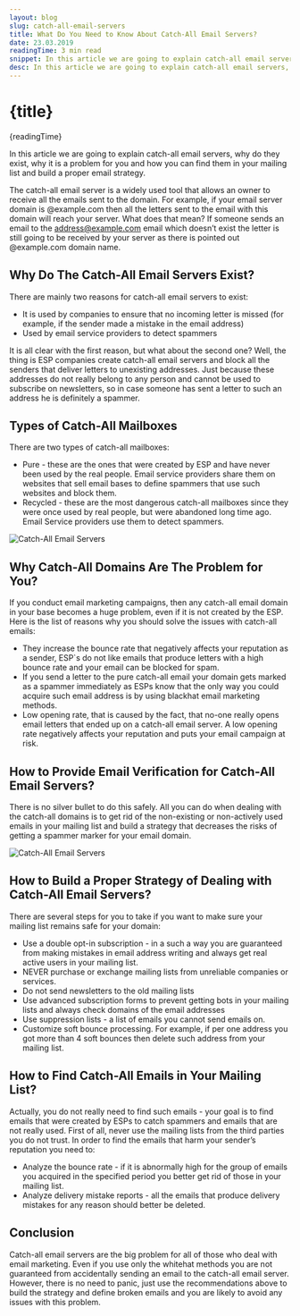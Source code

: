 ```yaml
---
layout: blog
slug: catch-all-email-servers
title: What Do You Need to Know About Catch-All Email Servers?
date: 23.03.2019
readingTime: 3 min read
snippet: In this article we are going to explain catch-all email servers, why do they exist, why it is a problem for you and how you can find them in your mailing list and build a proper email strategy.
desc: In this article we are going to explain catch-all email servers, why do they exist, why it is a problem for you and how you can find them in your mailing list and build a proper email strategy.
---
```


# {title}

{readingTime}

In this article we are going to explain catch-all email servers, why do they exist, why it is a problem for you and how you can find them in your mailing list and build a proper email strategy.

The catch-all email server is a widely used tool that allows an owner to receive all the emails sent to the domain. For example, if your email server domain is @example.com then all the letters sent to the email with this domain will reach your server. What does that mean? If someone sends an email to the address@example.com email which doesn’t exist the letter is still going to be received by your server as there is pointed out @example.com domain name.

Why Do The Catch-All Email Servers Exist?
-----------------------------------------

There are mainly two reasons for catch-all email servers to exist:

*   It is used by companies to ensure that no incoming letter is missed (for example, if the sender made a mistake in the email address)
*   Used by email service providers to detect spammers

It is all clear with the first reason, but what about the second one? Well, the thing is ESP companies create catch-all email servers and block all the senders that deliver letters to unexisting addresses. Just because these addresses do not really belong to any person and cannot be used to subscribe on newsletters, so in case someone has sent a letter to such an address he is definitely a spammer.

Types of Catch-All Mailboxes
----------------------------

There are two types of catch-all mailboxes:

*   Pure - these are the ones that were created by ESP and have never been used by the real people. Email service providers share them on websites that sell email bases to define spammers that use such websites and block them.
*   Recycled - these are the most dangerous catch-all mailboxes since they were once used by real people, but were abandoned long time ago. Email Service providers use them to detect spammers.

![Catch-All Email Servers](../../assets/img/catch-all-servers-img1.png)

Why Catch-All Domains Are The Problem for You?
----------------------------------------------

If you conduct email marketing campaigns, then any catch-all email domain in your base becomes a huge problem, even if it is not created by the ESP. Here is the list of reasons why you should solve the issues with catch-all emails:

*   They increase the bounce rate that negatively affects your reputation as a sender, ESP\`s do not like emails that produce letters with a high bounce rate and your email can be blocked for spam.
*   If you send a letter to the pure catch-all email your domain gets marked as a spammer immediately as ESPs know that the only way you could acquire such email address is by using blackhat email marketing methods.
*   Low opening rate, that is caused by the fact, that no-one really opens email letters that ended up on a catch-all email server. A low opening rate negatively affects your reputation and puts your email campaign at risk.

How to Provide Email Verification for Catch-All Email Servers?
--------------------------------------------------------------

There is no silver bullet to do this safely. All you can do when dealing with the catch-all domains is to get rid of the non-existing or non-actively used emails in your mailing list and build a strategy that decreases the risks of getting a spammer marker for your email domain.

![Catch-All Email Servers](../../assets/img/catch-all-servers-img2.jpg)

How to Build a Proper Strategy of Dealing with Catch-All Email Servers?
-----------------------------------------------------------------------

There are several steps for you to take if you want to make sure your mailing list remains safe for your domain:

*   Use a double opt-in subscription - in a such a way you are guaranteed from making mistakes in email address writing and always get real active users in your mailing list.
*   NEVER purchase or exchange mailing lists from unreliable companies or services.
*   Do not send newsletters to the old mailing lists
*   Use advanced subscription forms to prevent getting bots in your mailing lists and always check domains of the email addresses
*   Use suppression lists - a list of emails you cannot send emails on.
*   Customize soft bounce processing. For example, if per one address you got more than 4 soft bounces then delete such address from your mailing list.

How to Find Catch-All Emails in Your Mailing List?
--------------------------------------------------

Actually, you do not really need to find such emails - your goal is to find emails that were created by ESPs to catch spammers and emails that are not really used. First of all, never use the mailing lists from the third parties you do not trust. In order to find the emails that harm your sender’s reputation you need to:

*   Analyze the bounce rate - if it is abnormally high for the group of emails you acquired in the specified period you better get rid of those in your mailing list.
*   Analyze delivery mistake reports - all the emails that produce delivery mistakes for any reason should better be deleted.

Conclusion
----------

Catch-all email servers are the big problem for all of those who deal with email marketing. Even if you use only the whitehat methods you are not guaranteed from accidentally sending an email to the catch-all email server. However, there is no need to panic, just use the recommendations above to build the strategy and define broken emails and you are likely to avoid any issues with this problem.
